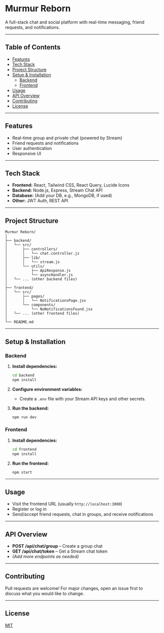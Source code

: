 # Murmur Reborn

A full-stack chat and social platform with real-time messaging, friend requests, and notifications.

---

## Table of Contents

- [Features](#features)
- [Tech Stack](#tech-stack)
- [Project Structure](#project-structure)
- [Setup & Installation](#setup--installation)
  - [Backend](#backend)
  - [Frontend](#frontend)
- [Usage](#usage)
- [API Overview](#api-overview)
- [Contributing](#contributing)
- [License](#license)

---

## Features

- Real-time group and private chat (powered by Stream)
- Friend requests and notifications
- User authentication
- Responsive UI

---

## Tech Stack

- **Frontend:** React, Tailwind CSS, React Query, Lucide Icons
- **Backend:** Node.js, Express, Stream Chat API
- **Database:** (Add your DB, e.g., MongoDB, if used)
- **Other:** JWT Auth, REST API

---

## Project Structure

```
Murmur Reborn/
│
├── backend/
│   └── src/
│       ├── controllers/
│       │   └── chat.controller.js
│       ├── lib/
│       │   └── stream.js
│       └── utils/
│           ├── ApiResponse.js
│           └── asyncHandler.js
│   └── ... (other backend files)
│
├── frontend/
│   └── src/
│       ├── pages/
│       │   └── NotificationsPage.jsx
│       └── components/
│           └── NoNotificationsFound.jsx
│   └── ... (other frontend files)
│
└── README.md
```

---

## Setup & Installation

### Backend

1. **Install dependencies:**
   ```sh
   cd backend
   npm install
   ```

2. **Configure environment variables:**
   - Create a `.env` file with your Stream API keys and other secrets.

3. **Run the backend:**
   ```sh
   npm run dev
   ```

### Frontend

1. **Install dependencies:**
   ```sh
   cd frontend
   npm install
   ```

2. **Run the frontend:**
   ```sh
   npm start
   ```

---

## Usage

- Visit the frontend URL (usually `http://localhost:3000`)
- Register or log in
- Send/accept friend requests, chat in groups, and receive notifications

---

## API Overview

- **POST /api/chat/group** – Create a group chat
- **GET /api/chat/token** – Get a Stream chat token
- *(Add more endpoints as needed)*

---

## Contributing

Pull requests are welcome! For major changes, open an issue first to discuss what you would like to change.

---

## License

[MIT](LICENSE)
